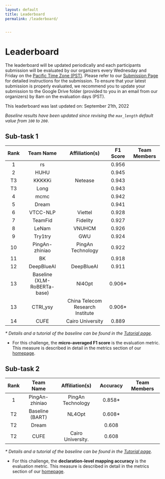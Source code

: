 ```yaml
---
layout: default
title: Leaderboard
permalink: /leaderboard/


---
```


# Leaderboard

The leaderboard will be updated periodically and each participants submission will be evaluated by our organizers every Wednesday and Friday on the [Pacific Time Zone (PST)](https://time.is/PT). Please refer to <!-- the template in the starter kit and --> our [Submission Page](https://nl4opt.github.io/submissions/) for detailed instructions for the submission. To ensure that your latest submission is properly evaluated, we recommend you to update your submission to the Google Drive folder (provided to you in an email from our organizers) by 8am on the evaluation days (PST). 

This leaderboard was last updated on: September 21th, 2022

*Baseline results have been updated since revising the `max_length` default value from `100` to `200`*.

## Sub-task 1

| Rank | Team Name                   | Affiliation(s)   | F1 Score | Team Members |
|:----:|:---------------------------:|:----------------:|:--------:|:------------:|
| 1    | rs                          |                  | 0.956    |              |
| 2    | HUHU                        |                  | 0.945    |              |
| T3   | KKKKKi                      | Netease          | 0.943    |              |
| T3   | Long                        |                  | 0.943    |              |
| 4    | mcmc                        |                  | 0.942    |              |
| 5    | Dream                       |                  | 0.941    |              |
| 6    | VTCC-NLP                    | Viettel          | 0.928    |              |
| 7    | TeamFid                     | Fidelity         | 0.927    |              |
| 8    | LeNam                       | VNUHCM           | 0.926    |              |
| 9    | Try1try                     | GWU              | 0.924    |              |
| 10   | PingAn-zhiniao              | PingAn Technology| 0.922    |              |
| 11   | BK                          |                  | 0.918    |              |
| 12   | DeepBlueAI                  | DeepBlueAI       | 0.911    |              |
| 13   | Baseline (XLM-RoBERTa-base) | Nl4Opt           | 0.906*   |              |
| 13   | CTRI_ysy                    | China Telecom Research Institute| 0.906*   |              |
| 14   | CUFE                        | Cairo University | 0.889    |              |



*\* Details and a tutorial of the baseline can be found in the [Tutorial page](https://nl4opt.github.io/tutorial/).*

* For this challenge, the **micro-averaged F1 score** is the evaluation metric. This measure is described in detail in the metrics section of our [homepage](https://nl4opt.github.io/). 

## Sub-task 2

| Rank | Team Name       | Affiliation(s)   | Accuracy | Team Members |
|:----:|:---------------:|:----------------:|:--------:|:------------:|
| 1    | PingAn-zhiniao  | PingAn Technology| 0.858*   |              |
| T2   | Baseline (BART) | NL4Opt           | 0.608*   |              |
| T2   | Dream           |                  | 0.608    |              |
| T2   | CUFE            |Cairo University. | 0.608    |              |

*\* Details and a tutorial of the baseline can be found in the [Tutorial page](https://nl4opt.github.io/tutorial/).*

* For this challenge, the **declaration-level mapping accuracy** is the evaluation metric. This measure is described in detail in the metrics section of our [homepage](https://nl4opt.github.io/).
